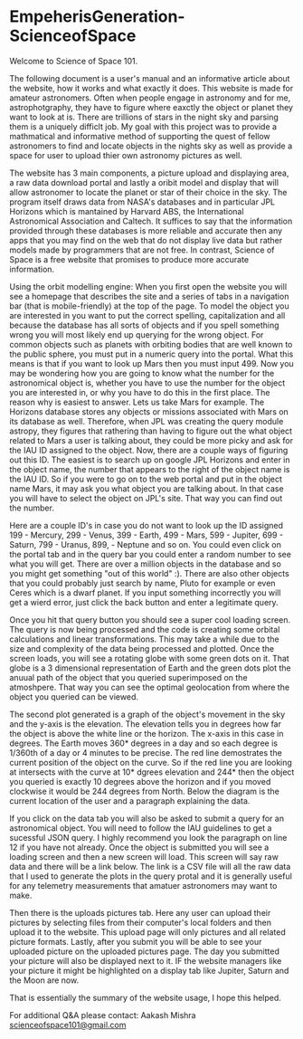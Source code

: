 # EmpeherisGeneration-ScienceofSpace
Welcome to Science of Space 101. 

The following document is a user's manual and an informative article about the website, how it works and what exactly it does. 
This website is made for amateur astronomers. Often when people engage in astronomy and for me, astrophotgraphy, they have to figure where eaxctly the object or planet they want to look at is. There are trillions of stars in the night sky and parsing them is a uniquely difficlt job. My goal with this project was to provide a mathmatical and informative method of supporting the quest of fellow astronomers to find and locate objects in the nights sky as well as provide a space for user to upload thier own astronomy pictures as well. 

The website has 3 main components, a picture upload and displaying area, a raw data download portal and lastly a oribit model and display that will allow astronomer to locate the planet or star of their choice in the sky. The program itself draws data from NASA's databases and in particular JPL Horizons which is mantained by Harvard ABS, the International Astronomical Association and Caltech. It suffices to say that the information provided through these databases is more reliable and accurate then any apps that you may find on the web that do not display live data but rather models made by programmers that are not free. In contrast, Science of Space is a free website that promises to produce more accurate information. 

Using the orbit modelling engine:
When you first open the website you will see a homepage that describes the site and a series of tabs in a navigation bar (that is mobile-friendly) at the top of the page. To model the object you are interested in you want to put the correct spelling, capitalization and all because the database has all sorts of objects and if you spell something wrong you will most likely end up querying for the wrong object. For common objects such as planets with orbiting bodies that are well known to the public sphere, you must put in a numeric query into the portal. What this means is that if you want to look up Mars then you must input 499. Now you may be wondering how you are going to know what the number for the astronomical object is, whether you have to use the number for the object you are interested in, or why you have to do this in the first place. The reason why is easiest to answer. Lets us take Mars for example. The Horizons database stores any objects or missions associated with Mars on its database as well. Therefore, when JPL was creating the query module astropy, they figures that rathering than having to figure out the what object related to Mars a user is talking about, they could be more picky and ask for the IAU ID assigned to the object. Now, there are a couple ways of figuring out this ID. The easiest is to search up on google JPL Horizons and enter in the object name, the number that appears to the right of the object name is the IAU ID. So if you were to go on to the web portal and put in the object name Mars, it may ask you what object you are talking about. In that case you will have to select the object on JPL's site. That way you can find out the number. 

Here are a couple ID's in case you do not want to look up the ID assigned 199 - Mercury, 299 - Venus, 399 - Earth, 499 - Mars, 599 - Jupiter, 699 - Saturn, 799 - Uranus, 899, - Neptune and so on. You could even click on the portal tab and in the query bar you could enter a random number to see what you will get. There are over a million objects in the database and so you might get something "out of this world" :). There are also other objects that you could probably just search by name, Pluto for example or even Ceres which is a dwarf planet. If you input something incorrectly you will get a wierd error, just click the back button and enter a legitimate query. 

Once you hit that query button you should see a super cool loading screen. The query is now being processed and the code is creating some orbital calculations and linear transformations. This may take a while due to the size and complexity of the data being processed and plotted. Once the screen loads, you will see a rotating globe with some green dots on it. That globe is a 3 dimensional representation of Earth and the green dots plot the anuual path of the object that you queried superimposed on the atmoshpere. That way you can see the optimal geolocation from where the object you queried can be viewed. 

The second plot generated is a graph of the object's movement in the sky and the y-axis is the elevation. The elevation tells you in degrees how far the object is above the white line or the horizon. The x-axis in this case in degrees. The Earth moves 360* degrees in a day and so each degree is 1/360th of a day or 4 minutes to be precise. The red line demostrates the current position of the object on the curve. So if the red line you are looking at intersects with the curve at 10* dgrees elevation and 244* then the object you queried is exactly 10 degrees above the horizon and if you moved clockwise it would be 244 degrees from North. Below the diagram is the current location of the user and a paragraph explaining the data. 

If you click on the data tab you will also be asked to submit a query for an astronomical object. You will need to follow the IAU guidelines to get a sucessful JSON query. I highly recommend you look the paragraph on line 12 if you have not already. Once the object is submitted you will see a loading screen and then a new screen will load. This screen will say raw data and there will be a link below. The link is a CSV file will all the raw data that I used to generate the plots in the query protal and it is generally useful for any telemetry measurements that amatuer astronomers may want to make. 

Then there is the uploads pictures tab. Here any user can upload their pictures by selecting files from their computer's local folders and then upload it to the website. This upload page will only pictures and all related picture formats. Lastly, after you submit you will be able to see your uploaded picture on the uploaded pictures page. The day you submitted your picture will also be displayed next to it. IF the website managers like your picture it might be highlighted on a display tab like Jupiter, Saturn and the Moon are now.

That is essentially the summary of the website usage, I hope this helped.

For additional Q&A please contact: Aakash Mishra
scienceofspace101@gmail.com
